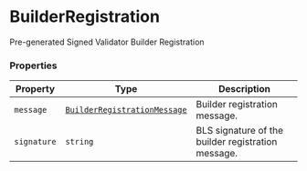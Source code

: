 # BuilderRegistration

Pre-generated Signed Validator Builder Registration

### Properties

| Property    | Type                                                          | Description                                        |
| ----------- | ------------------------------------------------------------- | -------------------------------------------------- |
| `message`   | [`BuilderRegistrationMessage`](builderregistrationmessage.md) | Builder registration message.                      |
| `signature` | `string`                                                      | BLS signature of the builder registration message. |
